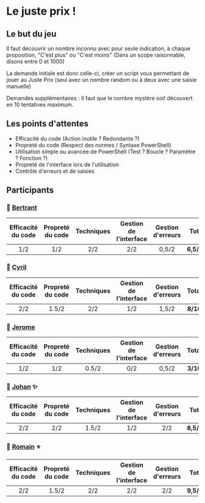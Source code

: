 # Le juste prix !
## Le but du jeu

Il faut découvrir un nombre inconnu avec pour seule indication, à chaque proposition, "C'est plus" ou "C'est moins" (Dans un scope raisonnable, disons entre 0 et 1000)

La demande initiale est donc celle-ci, créer un script vous permettant de jouer au Juste Prix (seul avec un nombre random ou à deux avec une saisie manuelle)

Demandes supplémentaires : Il faut que le nombre mystère soit découvert en 10 tentatives maximum.

## Les points d'attentes

- Efficacité du code (Action inutile ? Redondante ?)
- Propreté du code (Respect des normes / Syntaxe PowerShell)
- Utilisation simple ou avancée de PowerShell (Test ? Boucle ? Paramètre ? Fonction ?)
- Propreté de l'interface lors de l'utilisation
- Contrôle d'erreurs et de saisies

## Participants

### :rhinoceros: [Bertrant](/001_LeJustePrix/BJ.ps1)

| Efficacité du code | Propreté du code | Techniques | Gestion de l'interface | Gestion d'erreurs | Total  |
| :----------------: | :--------------: | :--------: | :--------------------: | :---------------: | :----: |
|        1/2         |       1/2        |    2/2     |           2/2          |       0,5/2       | **6,5/10** |
  
### :rhinoceros: [Cyril](/001_LeJustePrix/CP.ps1)

| Efficacité du code | Propreté du code | Techniques | Gestion de l'interface | Gestion d'erreurs | Total  |
| :----------------: | :--------------: | :--------: | :--------------------: | :---------------: | :----: |
|        2/2         |      1.5/2       |    2/2     |           1/2          |       1,5/2       | **8/10** |

### :rhinoceros: [Jerome](/001_LeJustePrix/JP.ps1)

| Efficacité du code | Propreté du code | Techniques | Gestion de l'interface | Gestion d'erreurs | Total  |
| :----------------: | :--------------: | :--------: | :--------------------: | :---------------: | :----: |
|        1/2         |       1/2        |   0.5/2    |           0/2          |       0,5/2       | **3/10** |

### :rhinoceros: [Johan](/001_LeJustePrix/JR.ps1) :sparkles:

| Efficacité du code | Propreté du code | Techniques | Gestion de l'interface | Gestion d'erreurs | Total  |
| :----------------: | :--------------: | :--------: | :--------------------: | :---------------: | :----: |
|        2/2         |       2/2        |   1.5/2    |           1/2          |        2/2        | **8,5/10** |

### :rhinoceros: [Romain](/001_LeJustePrix/RR.ps1) :star:

| Efficacité du code | Propreté du code | Techniques | Gestion de l'interface | Gestion d'erreurs | Total  |
| :----------------: | :--------------: | :--------: | :--------------------: | :---------------: | :----: |
|        2/2         |      1.5/2       |    2/2     |           2/2          |        2/2        | **9,5/10** |
